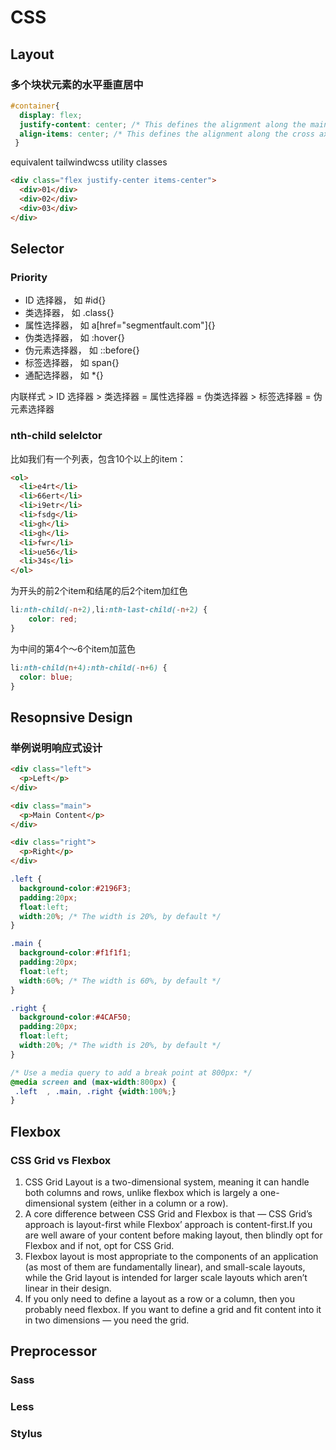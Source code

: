 # CSS
## Layout
### 多个块状元素的水平垂直居中
```css
#container{
  display: flex;
  justify-content: center; /* This defines the alignment along the main axis */
  align-items: center; /* This defines the alignment along the cross axis */
 }
```
equivalent tailwindwcss utility classes
```html
<div class="flex justify-center items-center">
  <div>01</div>
  <div>02</div>
  <div>03</div>
</div>
```
## Selector
### Priority
- ID 选择器， 如 #id{}
- 类选择器， 如 .class{}
- 属性选择器， 如 a[href="segmentfault.com"]{}
- 伪类选择器， 如 :hover{}
- 伪元素选择器， 如 ::before{}
- 标签选择器， 如 span{}
- 通配选择器， 如 *{}

内联样式 > ID 选择器 > 类选择器 = 属性选择器 = 伪类选择器 > 标签选择器 = 伪元素选择器

### nth-child selelctor
比如我们有一个列表，包含10个以上的item：
```html
<ol>
  <li>e4rt</li>
  <li>66ert</li>
  <li>i9etr</li>
  <li>fsdg</li>
  <li>gh</li>
  <li>gh</li>
  <li>fwr</li>
  <li>ue56</li>
  <li>34s</li>
</ol>
```
为开头的前2个item和结尾的后2个item加红色
```css
li:nth-child(-n+2),li:nth-last-child(-n+2) {
    color: red;
}
```
为中间的第4个～6个item加蓝色
```css
li:nth-child(n+4):nth-child(-n+6) {
  color: blue;
}
```
## Resopnsive Design
### 举例说明响应式设计
```html
<div class="left">
  <p>Left</p>
</div>

<div class="main">
  <p>Main Content</p>
</div>

<div class="right">
  <p>Right</p>
</div>
```
```css
.left {
  background-color:#2196F3;
  padding:20px;
  float:left;
  width:20%; /* The width is 20%, by default */
}

.main {
  background-color:#f1f1f1;
  padding:20px;
  float:left;
  width:60%; /* The width is 60%, by default */
}

.right {
  background-color:#4CAF50;
  padding:20px;
  float:left;
  width:20%; /* The width is 20%, by default */
}

/* Use a media query to add a break point at 800px: */
@media screen and (max-width:800px) {
 .left  , .main, .right {width:100%;}
}
```

## Flexbox
### CSS Grid vs Flexbox
1. CSS Grid Layout is a two-dimensional system, meaning it can handle both columns and rows, unlike flexbox which is largely a one-dimensional system (either in a column or a row).
2. A core difference between CSS Grid and Flexbox is that — CSS Grid’s approach is layout-first while Flexbox’ approach is content-first.If you are well aware of your content before making layout, then blindly opt for Flexbox and if not, opt for CSS Grid.
3. Flexbox layout is most appropriate to the components of an application (as most of them are fundamentally linear), and small-scale layouts, while the Grid layout is intended for larger scale layouts which aren’t linear in their design.
4. If you only need to define a layout as a row or a column, then you probably need flexbox. If you want to define a grid and fit content into it in two dimensions — you need the grid.

## Preprocessor
### Sass
### Less
### Stylus
